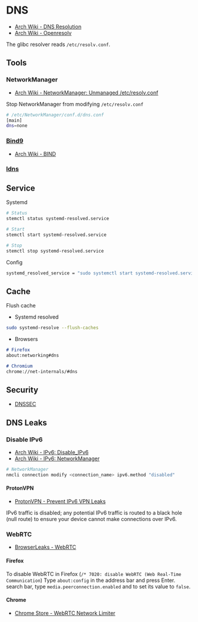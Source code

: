# DNS

- [Arch Wiki - DNS Resolution](https://wiki.archlinux.org/title/Domain_name_resolution)
- [Arch Wiki - Openresolv](https://wiki.archlinux.org/title/Openresolv)

The glibc resolver reads `/etc/resolv.conf`.

<!-- {{{ ## Tools -->
## Tools

### NetworkManager

- [Arch Wiki - NetworkManager: Unmanaged /etc/resolv.conf](https://wiki.archlinux.org/title/NetworkManager#Unmanaged_/etc/resolv.conf)

Stop NetworkManager from modifying `/etc/resolv.conf`
```sh
# /etc/NetworkManager/conf.d/dns.conf
[main]
dns=none
```
### [Bind9](https://github.com/isc-projects/bind9)

- [Arch Wiki - BIND](https://wiki.archlinux.org/title/BIND)

### [ldns](https://github.com/NLnetLabs/ldns)
<!-- }}} -->

<!-- {{{ ## Service -->
## Service

Systemd
```sh
# Status
stemctl status systemd-resolved.service

# Start
stemctl start systemd-resolved.service

# Stop
stemctl stop systemd-resolved.service
```

Config
```sh
systemd_resolved_service = "sudo systemctl start systemd-resolved.service"
```
<!-- }}} -->

<!-- {{{ ## Cache -->
## Cache

Flush cache 

- Systemd resolved
```sh
sudo systemd-resolve --flush-caches
```

- Browsers
```md
# Firefox
about:networking#dns

# Chromium
chrome://net-internals/#dns
```
<!-- }}} -->

<!-- {{{ ## Security -->
## Security

- [DNSSEC](https://wiki.archlinux.org/title/DNSSEC)
<!-- }}} -->

<!-- {{{ ## DNS Leaks -->
## DNS Leaks

### Disable IPv6

- [Arch Wiki - IPv6: Disable_IPv6](https://wiki.archlinux.org/title/IPv6#Disable_IPv6)
- [Arch Wiki - IPv6: NetworkManager](https://wiki.archlinux.org/title/IPv6#NetworkManager)

```sh
# NetworkManager
nmcli connection modify <connection_name> ipv6.method "disabled"
```

#### ProtonVPN

- [ProtonVPN - Prevent IPv6 VPN Leaks](https://protonvpn.com/support/prevent-ipv6-vpn-leaks/)

IPv6 traffic is disabled; any potential IPv6 traffic is routed to a black hole (null route) to ensure your device cannot make connections over IPv6.

### WebRTC

- [BrowserLeaks - WebRTC](https://browserleaks.com/webrtc)

#### Firefox

To disable WebRTC in Firefox (`/* 7020: disable WebRTC (Web Real-Time Communication`)
Type `about:config` in the address bar and press Enter.
search bar, type `media.peerconnection.enabled` and to set its value to `false`.

#### Chrome
- [Chrome Store - WebRTC Network Limiter](https://chrome.google.com/webstore/detail/webrtc-network-limiter/npeicpdbkakmehahjeeohfdhnlpdklia)
<!-- }}}-->
